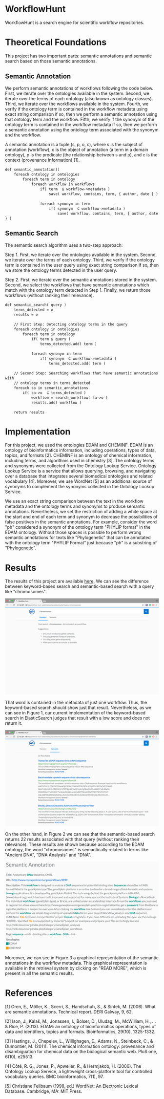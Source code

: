 # WorkflowHunt

WorkflowHunt is a search engine for scientific workflow repositories.

# Theoretical Foundations

This project has two important parts: semantic annotations and semantic search based on those semantic annotations.

## Semantic Annotation

We perform semantic annotations of workflows following the code below. First, we iterate over the ontologies available in the system. Second, we iterate over the terms of each ontology (also known as ontology classes). Third, we iterate over the workflows available in the system. Fourth, we verify if the ontology term is contained in the workflow metadata using exact string comparison if so, then we perform a semantic annotation using that ontology term and the workflow. Fifth, we verify if the synonym of the ontology term is contained in the workflow metadata if so, then we perform a semantic annotation using the ontology term associated with the synonym and the workflow.

A semantic annotation is a tuple (s, p, o, c), where s is the subject of annotation (workflow), o is the object of annotation (a term in a domain ontology), p is the predicate (the relationship between s and p), and c is the context (provenance information) [1].

```
def semantic_annotation()
    foreach ontology in ontologies
        foreach term in ontology
            foreach workflow in workflows                   
                if( term  ⊆ workflow->metadata )
                    save( workflow, contains, term, { author, date } )

                foreach synonym in term
                    if( synonym  ⊆ workflow->metadata )
                        save( workflow, contains, term, { author, date } )
```

## Semantic Search

The semantic search algorithm uses a two-step approach:

Step 1. First, we iterate over the ontologies available in the system. Second, we iterate over the terms of each ontology. Third, we verify if the ontology term is contained in the user query using exact string comparison if so, then we store the ontology terms detected in the user query.

Step 2. First, we iterate over the semantic annotations stored in the system. Second, we select the workflows that have semantic annotations which match with the ontology term detected in Step 1. Finally, we return those workflows (without ranking their relevance).

```
def semantic_search( query )
    terms_detected = ∅
    results = ∅

    // First Step: Detecting ontology terms in the query
    foreach ontology in ontologies
        foreach term in ontology
            if( term ⊆ query )
                terms_detected.add( term )

            foreach synonym in term
                if( synonym  ⊆ workflow->metadata )
                    terms_detected.add( term )

    // Second Step: Searching workflows that have semantic annotations with 
    // ontology terms in terms_detected
    foreach sa in semantic_annotations
        if( sa->o  ⊆ terms_detected )
            workflow = search_workflow( sa->o )
            results.add( workflow )

    return results
```

# Implementation

For this project, we used the ontologies EDAM and CHEMINF. EDAM is an ontology of bioinformatics information, including operations, types of data, topics, and formats [2]. CHEMINF is an ontology of chemical information, including terms, and algorithms used in chemistry [3]. The ontology terms and synonyms were collected from the Ontology Lookup Service. Ontology Lookup Service is a service that allows querying, browsing, and navigating over a database that integrates several biomedical ontologies and related vocabulary [4]. Moreover, we use WordNet [5] as an additional source of synonyms to complement the synonyms collected in the Ontology Lookup Service.

We use an exact string comparison between the text in the workflow metadata and the ontology terms and synonyms to produce semantic annotations. Nevertheless, we set the restriction of adding a white space at the start and end of each term and synonym to decrease the possibilities of false positives in the semantic annotations. For example, consider the word "ph" considered a synonym of the ontology term "PHYLIP format" in the EDAM ontology. Without those spaces is possible to perform wrong semantic annotations for texts like "Phylogenetic" that can be annotated with the ontology term "PHYLIP Format" just because "ph" is a substring of "Phylogenetic".

# Results

The results of this project are available [here](http://52.27.16.14/workflow-hunt-web/). We can see the difference between keyword-based search and semantic-based search with a query like "chromosomes". 

![keyword-based-search](https://raw.githubusercontent.com/jbeleno/workflow-hunt-web/master/assets/img/keyword-based-search.png)

That word is contained in the metadata of just one workflow. Thus, the keyword-based search should show just that result. Nevertheless, as we can see in Figure 1, our current implementation of the keyword-based search in ElasticSearch judges that result with a low score and does not return it.

![semantic-based-search](https://raw.githubusercontent.com/jbeleno/workflow-hunt-web/master/assets/img/semantic-based-search.png)

On the other hand, in Figure 2 we can see that the semantic-based search returns 22 results associated with that query (without ranking their relevance). These results are shown because according to the EDAM ontology, the word "chromosomes" is semantically related to terms like "Ancient DNA", "DNA Analysis" and "DNA".

![semantic-annotations](https://raw.githubusercontent.com/jbeleno/workflow-hunt-web/master/assets/img/semantic-annotations.png)

Moreover, we can see in Figure 3 a graphical representation of the semantic annotations in the workflow metadata. This graphical representation is available in the retrieval system by clicking on "READ MORE", which is present in all the semantic results.

# References

[1] Oren, E., Möller, K., Scerri, S., Handschuh, S., & Sintek, M. (2006). What are semantic annotations. Technical report. DERI Galway, 9, 62.

[2] Ison, J., Kalaš, M., Jonassen, I., Bolser, D., Uludag, M., McWilliam, H., ... & Rice, P. (2013). EDAM: an ontology of bioinformatics operations, types of data and identifiers, topics and formats. Bioinformatics, 29(10), 1325-1332.

[3] Hastings, J., Chepelev, L., Willighagen, E., Adams, N., Steinbeck, C., & Dumontier, M. (2011). The chemical information ontology: provenance and disambiguation for chemical data on the biological semantic web. PloS one, 6(10), e25513.

[4] Côté, R. G., Jones, P., Apweiler, R., & Hermjakob, H. (2006). The Ontology Lookup Service, a lightweight cross-platform tool for controlled vocabulary queries. BMC bioinformatics, 7(1), 97.

[5] Christiane Fellbaum (1998, ed.) WordNet: An Electronic Lexical Database. Cambridge, MA: MIT Press.
